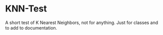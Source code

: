 # KNN-Test
A short test of K Nearest Neighbors, not for anything. Just for classes and to add to documentation. 
